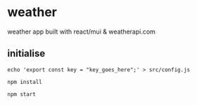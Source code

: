 # weather
weather app built with react/mui &amp; weatherapi.com

## initialise
`echo 'export const key = "key_goes_here";' > src/config.js`

`npm install`

`npm start`

